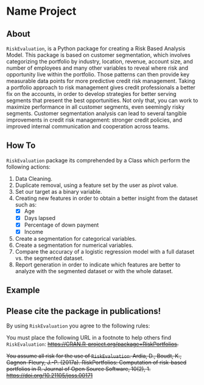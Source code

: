 # **Name Project**

## **About**

`RiskEvaluation`, is a Python package for creating a Risk Based Analysis Model. This package is based on customer segmentation, which involves categorizing the portfolio by industry, location, revenue, account size, and number of employees and many other variables to reveal where risk and opportunity live within the portfolio. Those patterns can then provide key measurable data points for more predictive credit risk management. Taking a portfolio approach to risk management gives credit professionals a better fix on the accounts, in order to develop strategies for better serving segments that present the best opportunities. Not only that, you can work to maximize performance in all customer segments, even seemingly risky segments.
Customer segmentation analysis can lead to several tangible improvements in credit risk management: stronger credit policies, and improved internal communication and cooperation across teams. 

## **How To**
`RiskEvaluation` package its comprehended by a Class which perform the following actions:

1. Data Cleaning.
1. Duplicate removal, using a feature set by the user as pivot value.
1. Set our target as a binary variable.
1. Creating new features in order to obtain a better insight from the dataset such as:
	- [x] Age
	- [x] Days lapsed
	- [x] Percentage of down payment
	- [x] Income
1. Create a segmentation for categorical variables.
1. Create a segmentation for numerical variables.
1. Compare the accuracy of a logistic regression model with a full dataset vs. the segmented dataset.
1. Report generation in order to indicate which features are better to analyze with the segmented dataset or with the whole dataset.

## Example





## Please cite the package in publications!
By using `RiskEvaluation` you agree to the following rules:

You must place the following URL in a footnote to help others find `RiskEvaluation`: ~~https://CRAN.R-project.org/package=RiskPortfolios.~~

~~You assume all risk for the use of `RiskEvaluation`.
Ardia, D., Boudt, K., Gagnon-Fleury, J.-P. (2017a).
RiskPortfolios: Computation of risk-based portfolios in R.
Journal of Open Source Software, 10(2), 1.
https://doi.org/10.21105/joss.00171~~




